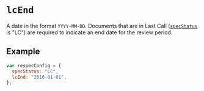 # `lcEnd`

A date in the format `YYYY-MM-DD`. Documents that are in Last Call ([`specStatus`](specStatus) is "LC") are required to indicate an end date for the review period.

## Example

```js
var respecConfig = {
  specStatus: "LC",
  lcEnd: "2016-01-01",
};
```
